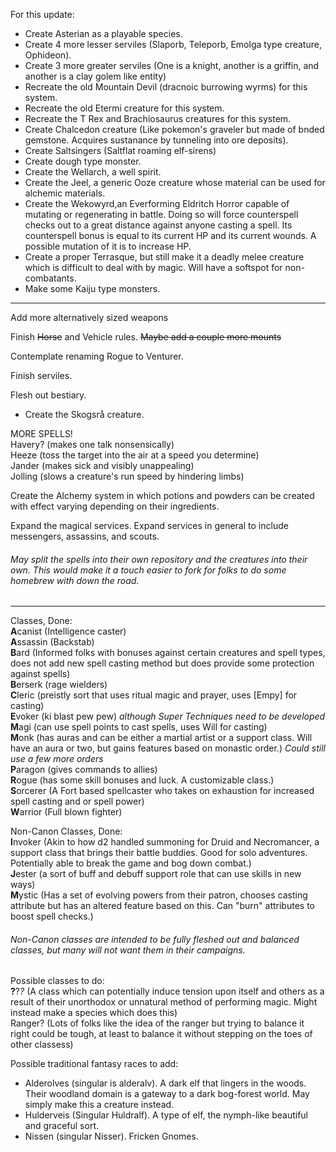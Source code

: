 For this update:

* Create Asterian as a playable species.
* Create 4 more lesser serviles (Slaporb, Teleporb, Emolga type creature, Ophideon).
* Create 3 more greater serviles (One is a knight, another is a griffin, and another is a clay golem like entity)
* Recreate the old Mountain Devil (dracnoic burrowing wyrms) for this system.
* Recreate the old Etermi creature for this system.
* Recreate the T Rex and Brachiosaurus creatures for this system.
* Create Chalcedon creature (Like pokemon's graveler but made of bnded gemstone. Acquires sustanance by tunneling into ore deposits).
* Create Saltsingers (Saltflat roaming elf-sirens)
* Create dough type monster.
* Create the Wellarch, a well spirit.
* Create the Jeel, a generic Ooze creature whose material can be used for alchemic materials.
* Create the Wekowyrd,an Everforming Eldritch Horror capable of mutating or regenerating in battle. Doing so will force counterspell checks out to a great distance against anyone casting a spell. Its counterspell bonus is equal to its current HP and its current wounds. A possible mutation of it is to increase HP.
* Create a proper Terrasque, but still make it a deadly melee creature which is difficult to deal with by magic. Will have a softspot for non-combatants.
* Make some Kaiju type monsters.


-----
Add more alternatively sized weapons

Finish ~~Horse~~ and Vehicle rules. ~~Maybe add a couple more mounts~~

Contemplate renaming Rogue to Venturer.

Finish serviles.

Flesh out bestiary.  
* Create the Skogsrå creature.

MORE SPELLS!  
Havery? (makes one talk nonsensically)  
Heeze (toss the target into the air at a speed you determine)  
Jander (makes sick and visibly unappealing)  
Jolling (slows a creature's run speed by hindering limbs)

Create the Alchemy system in which potions and powders can be created with effect varying depending on their ingredients.

Expand the magical services. Expand services in general to include messengers, assassins, and scouts.

###### May split the spells into their own repository and the creatures into their own. This would make it a touch easier to fork for folks to do some homebrew with down the road.

-----

Classes, Done:  
**A**canist  (Intelligence caster)  
**A**ssassin (Backstab)  
**B**ard (Informed folks with bonuses against certain creatures and spell types, does not add new spell casting method but does provide some protection against spells)  
**B**erserk (rage wielders)  
**C**leric  (preistly sort that uses ritual magic and prayer, uses [Empy] for casting)  
**E**voker  (ki blast pew pew) *although Super Techniques need to be developed*  
**M**agi (can use spell points to cast spells, uses Will for casting)  
**M**onk (has auras and can be either a martial artist or a support class. Will have an aura or two, but gains features based on monastic order.) *Could still use a few more orders*  
**P**aragon  (gives commands to allies)  
**R**ogue  (has some skill bonuses and luck. A customizable class.)  
**S**orcerer (A Fort based spellcaster who takes on exhaustion for increased spell casting and or spell power)  
**W**arrior  (Full blown fighter)  

Non-Canon Classes, Done:  
**I**nvoker  (Akin to how d2 handled summoning for Druid and Necromancer, a support class that brings their battle buddies. Good for solo adventures. Potentially able to break the game and bog down combat.)  
**J**ester  (a sort of buff and debuff support role that can use skills in new ways)  
**M**ystic  (Has a set of evolving powers from their patron, chooses casting attribute but has an altered feature based on this. Can "burn" attributes to boost spell checks.)  

###### Non-Canon classes are intended to be fully fleshed out and balanced classes, but many will not want them in their campaigns.

Possible classes to do:  
**?**?*?* (A class which can potentially induce tension upon itself and others as a result of their unorthodox or unnatural method of performing magic. Might instead make a species which does this)  
Ranger? (Lots of folks like the idea of the ranger but trying to balance it right could be tough, at least to balance it without stepping on the toes of other classess)

Possible traditional fantasy races to add:  
* Alderolves (singular is alderalv). A dark elf that lingers in the woods. Their woodland domain is a gateway to a dark bog-forest world. May simply make this a creature instead.  
* Hulderveis (Singular Huldralf). A type of elf, the nymph-like beautiful and graceful sort.  
* Nissen (singular Nisser). Fricken Gnomes.
